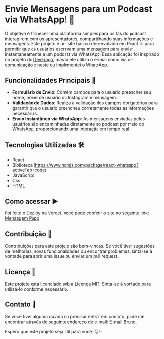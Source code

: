 # Envie Mensagens para um Podcast via WhatsApp! 📱

O objetivo é fornecer uma plataforma simples para os fãs do podcast interagirem com os apresentadores, compartilhando suas informações e mensagens. Este projeto é um site básico desenvolvido em React ⚛️ para permitir que os usuários escrevam uma mensagem para enviar instantaneamente a um podcast via WhatsApp. Essa aplicação foi inspirado no projeto do [DevFraga](https://github.com/devfraga/react-email), mas lá ele utiliza o e-mial como via de comunicação e neste eu implementei o WhatsApp.

## Funcionalidades Principais 🚀

- **Formulário de Envio**: Contém campos para o usuário preencher seu nome, nome de usuário do Instagram e mensagem.
- **Validação de Dados**: Realiza a validação dos campos obrigatórios para garantir que o usuário preencheu corretamente todas as informações necessárias.
- **Envio Instantâneo via WhatsApp**: As mensagens enviadas pelos usuários são encaminhadas diretamente ao podcast por meio do WhatsApp, proporcionando uma interação em tempo real.

## Tecnologias Utilizadas 🛠️

- React
- Biblioteca (https://www.npmjs.com/package/react-whatsapp?activeTab=code)
- JavaScript
- Css
- HTML

## Como acessar ▶️

Foi feito o Deploy na Vercel. Você pode conferir o site no seguinte link: [Mensagem Papo](https://msg-papo-paralello.vercel.app/)

## Contribuição 🤝

Contribuições para este projeto são bem-vindas. Se você tiver sugestões de melhorias, novas funcionalidades ou encontrar problemas, sinta-se à vontade para abrir uma issue ou enviar um pull request.

## Licença 📄

Este projeto está licenciado sob a [Licença MIT](https://opensource.org/licenses/MIT). Sinta-se à vontade para utilizá-lo conforme necessário.

## Contato 📧

Se você tiver alguma dúvida ou precisar entrar em contato, pode me encontrar através do seguinte endereço de e-mail: [E-mail Bruno](mailto:brunotcorso@gmail.com).

Espero que este projeto seja útil para você. 😉✨
